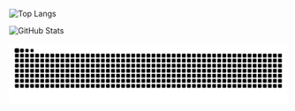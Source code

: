 
![Top Langs](https://github-readme-stats.vercel.app/api/top-langs/?username=eduardofhammes&layout=compact&theme=radical)


![GitHub Stats](https://github-readme-stats.vercel.app/api?username=eduardofhammes&show_icons=true&theme=radical&count_private=true&include_all_commits=true&hide_border=true&custom_title=Minhas%20Estatísticas)


![Snake animation](https://github.com/eduardofhammes/eduardofhammes/blob/output/github-contribution-grid-snake-dark.svg)
